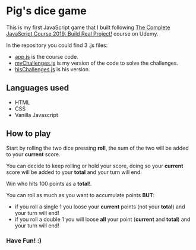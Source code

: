 # Pig's dice game

This is my first JavaScript game that I built following [The Complete JavaScript Course 2019: Build Real Project!](https://www.udemy.com/the-complete-javascript-course/) course on Udemy.

In the repository you could find 3 .js files:
- [app.js](https://github.com/Brewno88/pig-s-dice-game/blob/master/app.js) is the course code.
- [myChallenges.js](https://github.com/Brewno88/pig-s-dice-game/blob/master/myChallenges.js) is my version of the code to solve the challenges.
- [hisChallenges.js](https://github.com/Brewno88/pig-s-dice-game/blob/master/hischallenges.js) is his version.

## Languages used

- HTML
- CSS
- Vanilla Javascript

## How to play

Start by rolling the two dice pressing **roll**, the sum of the two will be added to your **current** score.

You can decide to keep rolling or hold your score, doing so your __current__ score will be added to your __total__ and your turn will end.

Win who hits 100 points as a __total__!.

You can roll as much as you want to accumulate points **BUT**:
- if you roll a single 1 you loose your **current** points (not your **total**) and your turn will end!
- if you roll a double 1 you will loose **all** your point (**current** and **total**) and your turn will end!

### Have Fun! :)
